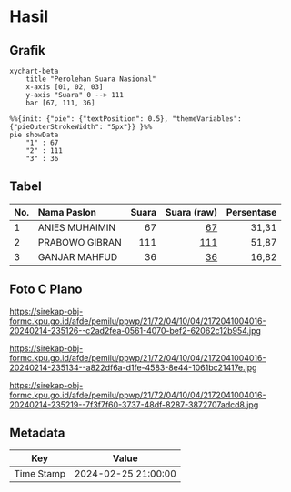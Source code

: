 # Hasil

## Grafik

```mermaid
xychart-beta
    title "Perolehan Suara Nasional"
    x-axis [01, 02, 03]
    y-axis "Suara" 0 --> 111
    bar [67, 111, 36]
```

```mermaid
%%{init: {"pie": {"textPosition": 0.5}, "themeVariables": {"pieOuterStrokeWidth": "5px"}} }%%
pie showData
    "1" : 67
    "2" : 111
    "3" : 36
```

## Tabel

| No. | Nama Paslon    | Suara | Suara (raw) | Persentase |
|:--- |:-------------- | -----:| -----------:| ----------:|
| 1   | ANIES MUHAIMIN | 67    | [67][p-1]   | 31,31      |
| 2   | PRABOWO GIBRAN | 111   | [111][p-2]  | 51,87      |
| 3   | GANJAR MAHFUD  | 36    | [36][p-3]   | 16,82      |


[p-1]: https://github.com/gigit-pemilu/pemilu-2024/blob/main/pilpres/hitung-suara/sub/21-kepulauan-riau/sub/72-kota-tanjung-pinang/sub/04-bukit-bestari/sub/1004-sei-jang/sub/016-tps/sub/paslon-1.txt
[p-2]: https://github.com/gigit-pemilu/pemilu-2024/blob/main/pilpres/hitung-suara/sub/21-kepulauan-riau/sub/72-kota-tanjung-pinang/sub/04-bukit-bestari/sub/1004-sei-jang/sub/016-tps/sub/paslon-2.txt
[p-3]: https://github.com/gigit-pemilu/pemilu-2024/blob/main/pilpres/hitung-suara/sub/21-kepulauan-riau/sub/72-kota-tanjung-pinang/sub/04-bukit-bestari/sub/1004-sei-jang/sub/016-tps/sub/paslon-3.txt

## Foto C Plano

https://sirekap-obj-formc.kpu.go.id/afde/pemilu/ppwp/21/72/04/10/04/2172041004016-20240214-235126--c2ad2fea-0561-4070-bef2-62062c12b954.jpg

https://sirekap-obj-formc.kpu.go.id/afde/pemilu/ppwp/21/72/04/10/04/2172041004016-20240214-235134--a822df6a-d1fe-4583-8e44-1061bc21417e.jpg

https://sirekap-obj-formc.kpu.go.id/afde/pemilu/ppwp/21/72/04/10/04/2172041004016-20240214-235219--7f3f7f60-3737-48df-8287-3872707adcd8.jpg


## Metadata

| Key        | Value               |
| ---------- | ------------------- |
| Time Stamp | 2024-02-25 21:00:00 |



